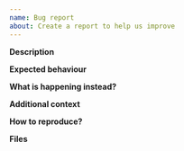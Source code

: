 ```yaml
---
name: Bug report
about: Create a report to help us improve
---
```


**Description**
<!-- A clear and concise description of what the issue is about. What are you trying to do? -->

**Expected behaviour**
<!-- What did you expect to happen? -->

**What is happening instead?**
<!-- Please, give full error messages and/or log. -->

**Additional context**
<!-- Add any other context about the problem here. If applicable, add screenshots to help explain your problem. -->

**How to reproduce?**
<!-- Tell us how to reproduce this issue. How can someone who is starting from scratch reproduce this behaviour as minimally as possible? -->

**Files**
<!-- A list of relevant files for this issue. Large files can be uploaded one-by-one or in a tarball/zipfile. -->
